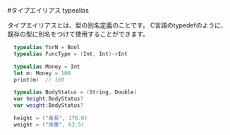#タイプエイリアス typealias
<!-- typealias -->
タイプエイリアスとは、型の別名定義のことです。
C言語のtypedefのように、既存の型に別名をつけて使用することができます。

```swift
  typealias YorN = Bool
  typealias FuncType = (Int, Int)->Int

  typealias Money = Int
  let m: Money = 100
  print(m)  // 100

  typealias BodyStatus = (String, Double)
  var height:BodyStatus?
  var weight:BodyStatus?

  height = ("身長", 170.0)
  weight = ("体重", 63.5)
```

